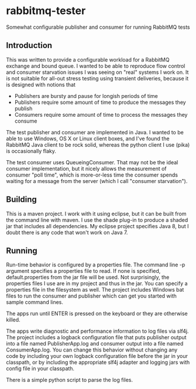 # rabbitmq-tester
Somewhat configurable publisher and consumer for running RabbitMQ tests

## Introduction
This was written to provide a configurable workload for a RabbitMQ exchange and bound queue.  I wanted to be able to reproduce flow control and consumer starvation issues I was seeing on "real" systems I work on.  It is not suitable for all-out stress testing using transient deliveries, because it is designed with notions that

* Publishers are bursty and pause for longish periods of time
* Publishers require some amount of time to produce the messages they publish
* Consumers require some amount of time to process the messages they consume
 
The test publisher and consumer are implemented in Java.  I wanted to be able to use Windows, OS X or Linux client boxes, and I've found the RabbitMQ Java client to be rock solid, whereas the python client I use (pika) is occasionally flaky.

The test consumer uses QueueingConsumer.  That may not be the ideal consumer implementation, but it nicely allows the measurement of consumer "poll time", which is more-or-less time the consumer spends waiting for a message from the server (which I call "consumer starvation").

## Building
This is a maven project.  I work with it using eclipse, but it can be built from the command line with maven.  I use the shade plug-in to produce a shaded jar that includes all dependencies.  My eclipse project specifies Java 8, but I doubt there is any code that won't work on Java 7.

## Running

Run-time behavior is configured by a properties file.  The command line -p argument specifies a properties file to read.  If none is specified, default.properties from the jar file will be used.  Not surprisingly, the properties files I use are in my project and thus in the jar.  You can specify a properties file in the filesystem as well.  The project includes Windows bat files to run the consumer and publisher which can get you started with sample command lines.

The apps run until ENTER is pressed on the keyboard or they are otherwise killed.

The apps write diagnostic and performance information to log files via slf4j.  The project includes a logback configuration file that puts publisher output into a file named PublisherApp.log and consumer output into a file named ConsumerApp.log.  You can change this behavior without changing any code by including your own logback configuration file before the jar in your classpath, or by including the appropriate slf4j adapter and logging jars with config file in your classpath.

There is a simple python script to parse the log files.
